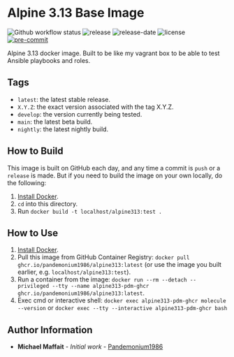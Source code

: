 # Alpine 3.13 Base Image

![Github workflow status](https://github.com/Pandemonium1986/docker-alpine313/workflows/docker/badge.svg)
![release](https://img.shields.io/github/release/Pandemonium1986/docker-alpine313)
![release-date](https://img.shields.io/github/release-date/Pandemonium1986/docker-alpine313)
![license](https://img.shields.io/github/license/Pandemonium1986/docker-alpine313)
[![pre-commit](https://img.shields.io/badge/pre--commit-enabled-brightgreen?logo=pre-commit&logoColor=white)](https://github.com/pre-commit/pre-commit)

Alpine 3.13 docker image. Built to be like my vagrant box to be able to test Ansible playbooks and roles.

## Tags

- `latest`: the latest stable release.
- `X.Y.Z`: the exact version associated with the tag X.Y.Z.
- `develop`: the version currently being tested.
- `main`: the latest beta build.
- `nightly`: the latest nightly build.

## How to Build

This image is built on GitHub each day, and any time a commit is `push` or a `release` is made. But if you need to build the image on your own locally, do the following:

1. [Install Docker](https://docs.docker.com/engine/installation/).
2. `cd` into this directory.
3. Run `docker build -t localhost/alpine313:test .`

## How to Use

1. [Install Docker](https://docs.docker.com/engine/installation/).
2. Pull this image from GitHub Container Registry: `docker pull ghcr.io/pandemonium1986/alpine313:latest` (or use the image you built earlier, e.g. `localhost/alpine313:test`).
3. Run a container from the image: `docker run --rm --detach --privileged --tty --name alpine313-pdm-ghcr ghcr.io/pandemonium1986/alpine313:latest`.
4. Exec cmd or interactive shell: `docker exec alpine313-pdm-ghcr molecule --version` or `docker exec --tty --interactive alpine313-pdm-ghcr bash`

## Author Information

- **Michael Maffait** - _Initial work_ - [Pandemonium1986](https://github.com/Pandemonium1986)
